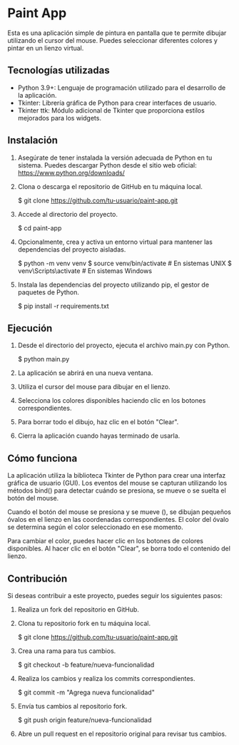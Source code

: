 # Paint App

Esta es una aplicación simple de pintura en pantalla que te permite dibujar utilizando el cursor del mouse. Puedes seleccionar diferentes colores y pintar en un lienzo virtual.

## Tecnologías utilizadas

- Python 3.9+: Lenguaje de programación utilizado para el desarrollo de la aplicación.
- Tkinter: Librería gráfica de Python para crear interfaces de usuario.
- Tkinter ttk: Módulo adicional de Tkinter que proporciona estilos mejorados para los widgets.

## Instalación

1. Asegúrate de tener instalada la versión adecuada de Python en tu sistema. Puedes descargar Python desde el sitio web oficial: https://www.python.org/downloads/

2. Clona o descarga el repositorio de GitHub en tu máquina local.

   $ git clone https://github.com/tu-usuario/paint-app.git

3. Accede al directorio del proyecto.

   $ cd paint-app

4. Opcionalmente, crea y activa un entorno virtual para mantener las dependencias del proyecto aisladas.

   $ python -m venv venv
   $ source venv/bin/activate  # En sistemas UNIX
   $ venv\Scripts\activate  # En sistemas Windows

5. Instala las dependencias del proyecto utilizando pip, el gestor de paquetes de Python.

   $ pip install -r requirements.txt

## Ejecución

1. Desde el directorio del proyecto, ejecuta el archivo main.py con Python.

   $ python main.py

2. La aplicación se abrirá en una nueva ventana.

3. Utiliza el cursor del mouse para dibujar en el lienzo.

4. Selecciona los colores disponibles haciendo clic en los botones correspondientes.

5. Para borrar todo el dibujo, haz clic en el botón "Clear".

6. Cierra la aplicación cuando hayas terminado de usarla.

## Cómo funciona

La aplicación utiliza la biblioteca Tkinter de Python para crear una interfaz gráfica de usuario (GUI). Los eventos del mouse se capturan utilizando los métodos bind() para detectar cuándo se presiona, se mueve o se suelta el botón del mouse.

Cuando el botón del mouse se presiona y se mueve (<B1-Motion>), se dibujan pequeños óvalos en el lienzo en las coordenadas correspondientes. El color del óvalo se determina según el color seleccionado en ese momento.

Para cambiar el color, puedes hacer clic en los botones de colores disponibles. Al hacer clic en el botón "Clear", se borra todo el contenido del lienzo.

## Contribución

Si deseas contribuir a este proyecto, puedes seguir los siguientes pasos:

1. Realiza un fork del repositorio en GitHub.

2. Clona tu repositorio fork en tu máquina local.

   $ git clone https://github.com/tu-usuario/paint-app.git

3. Crea una rama para tus cambios.

   $ git checkout -b feature/nueva-funcionalidad

4. Realiza los cambios y realiza los commits correspondientes.

   $ git commit -m "Agrega nueva funcionalidad"

5. Envía tus cambios al repositorio fork.

   $ git push origin feature/nueva-funcionalidad

6. Abre un pull request en el repositorio original para revisar tus cambios.
